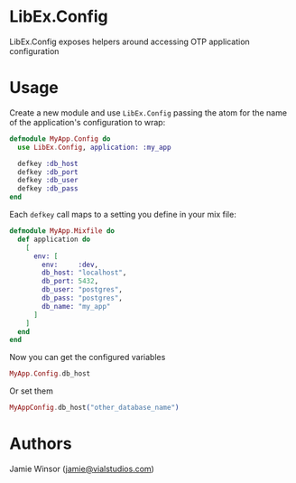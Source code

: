 # LibEx.Config

LibEx.Config exposes helpers around accessing OTP application configuration

# Usage

Create a new module and use `LibEx.Config` passing the atom for the name of the application's configuration to wrap:

```elixir
defmodule MyApp.Config do
  use LibEx.Config, application: :my_app

  defkey :db_host
  defkey :db_port
  defkey :db_user
  defkey :db_pass
end
```

Each `defkey` call maps to a setting you define in your mix file:

```elixir
defmodule MyApp.Mixfile do
  def application do
    [
      env: [
        env:     :dev,
        db_host: "localhost",
        db_port: 5432,
        db_user: "postgres",
        db_pass: "postgres",
        db_name: "my_app"
      ]
    ]
  end
end
```

Now you can get the configured variables

```elixir
MyApp.Config.db_host
```

Or set them

```elixir
MyAppConfig.db_host("other_database_name")
```

# Authors

Jamie Winsor (<jamie@vialstudios.com>)
